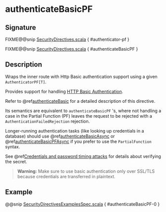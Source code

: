 <a id="authenticatebasicpf"></a>
# authenticateBasicPF

## Signature

FIXME@@snip [SecurityDirectives.scala](../../../../../../../../../akka-http/src/main/scala/akka/http/scaladsl/server/directives/SecurityDirectives.scala) { #authenticator-pf }

FIXME@@snip [SecurityDirectives.scala](../../../../../../../../../akka-http/src/main/scala/akka/http/scaladsl/server/directives/SecurityDirectives.scala) { #authenticateBasicPF }

## Description

Wraps the inner route with Http Basic authentication support using a given `AuthenticatorPF[T]`.

Provides support for handling [HTTP Basic Authentication](https://en.wikipedia.org/wiki/Basic_auth).

Refer to @ref[authenticateBasic](authenticateBasic.md#authenticatebasic) for a detailed description of this directive.

Its semantics are equivalent to `authenticateBasicPF` 's, where not handling a case in the Partial Function (PF)
leaves the request to be rejected with a `AuthenticationFailedRejection` rejection.

Longer-running authentication tasks (like looking up credentials in a database) should use @ref[authenticateBasicAsync](authenticateBasicAsync.md#authenticatebasicasync)
or @ref[authenticateBasicPFAsync](authenticateBasicPFAsync.md#authenticatebasicpfasync) if you prefer to use the `PartialFunction` syntax.

See @ref[Credentials and password timing attacks](index.md#credentials-and-timing-attacks-scala) for details about verifying the secret.

> **Warning:**
Make sure to use basic authentication only over SSL/TLS because credentials are transferred in plaintext.

## Example

@@snip [SecurityDirectivesExamplesSpec.scala](../../../../../../../test/scala/docs/http/scaladsl/server/directives/SecurityDirectivesExamplesSpec.scala) { #authenticateBasicPF-0 }